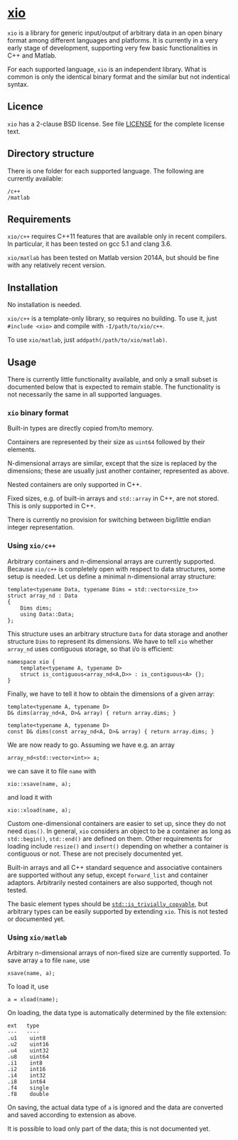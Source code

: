 # [xio](https://github.com/iavr/xio)

`xio` is a library for generic input/output of arbitrary data in an open binary format among different languages and platforms. It is currently in a very early stage of development, supporting very few basic functionalities in C++ and Matlab.

For each supported language, `xio` is an independent library. What is common is only the identical binary format and the similar but not indentical syntax.

## Licence

`xio` has a 2-clause BSD license. See file [LICENSE](/LICENSE) for the complete license text.

## Directory structure

There is one folder for each supported language. The following are currently available:

	/c++
	/matlab

## Requirements

`xio/c++` requires C++11 features that are available only in recent compilers. In particular, it has been tested on gcc 5.1 and clang 3.6.

`xio/matlab` has been tested on Matlab version 2014A, but should be fine with any relatively recent version.

## Installation

No installation is needed.

`xio/c++` is a template-only library, so requires no building. To use it, just `#include <xio>` and compile with `-I/path/to/xio/c++`.

To use `xio/matlab`, just `addpath(/path/to/xio/matlab)`.

## Usage

There is currently little functionality available, and only a small subset is documented below that is expected to remain stable. The functionality is not necessarily the same in all supported languages.

### `xio` binary format

Built-in types are directly copied from/to memory.

Containers are represented by their size as `uint64` followed by their elements.

N-dimensional arrays are similar, except that the size is replaced by the dimensions; these are usually just another container, represented as above.

Nested containers are only supported in C++.

Fixed sizes, e.g. of built-in arrays and `std::array` in C++, are not stored. This is only supported in C++.

There is currently no provision for switching between big/little endian integer representation.

### Using `xio/c++`

Arbitrary containers and n-dimensional arrays are currently supported. Because `xio/c++` is completely open with respect to data structures, some setup is needed. Let us define a minimal n-dimensional array structure:

	template<typename Data, typename Dims = std::vector<size_t>>
	struct array_nd : Data
	{
		Dims dims;
		using Data::Data;
	};

This structure uses an arbitrary structure `Data` for data storage and another structure `Dims` to represent its dimensions. We have to tell `xio` whether `array_nd` uses contiguous storage, so that i/o is efficient:

	namespace xio {
		template<typename A, typename D>
		struct is_contiguous<array_nd<A,D>> : is_contiguous<A> {};
	}

Finally, we have to tell it how to obtain the dimensions of a given array:

	template<typename A, typename D>
	D& dims(array_nd<A, D>& array) { return array.dims; }

	template<typename A, typename D>
	const D& dims(const array_nd<A, D>& array) { return array.dims; }

We are now ready to go. Assuming we have e.g. an array

	array_nd<std::vector<int>> a;

we can save it to file `name` with

	xio::xsave(name, a);

and load it with

	xio::xload(name, a);

Custom one-dimensional containers are easier to set up, since they do not need `dims()`. In general, `xio` considers an object to be a container as long as `std::begin()`, `std::end()` are defined on them. Other requirements for loading include `resize()` and `insert()` depending on whether a container is contiguous or not. These are not precisely documented yet.

Built-in arrays and all C++ standard sequence and associative containers are supported without any setup, except `forward_list` and container adaptors. Arbitrarily nested containers are also supported, though not tested.

The basic element types should be [`std::is_trivially_copyable`](http://en.cppreference.com/w/cpp/types/is_trivially_copyable), but arbitrary types can be easily supported by extending `xio`. This is not tested or documented yet.

### Using `xio/matlab`

Arbitrary n-dimensional arrays of non-fixed size are currently supported. To save array `a` to file `name`, use

	xsave(name, a);

To load it, use

	a = xload(name);

On loading, the data type is automatically determined by the file extension:

	ext   type
	---   ----
	.u1    uint8
	.u2    uint16
	.u4    uint32
	.u8    uint64
	.i1    int8
	.i2    int16
	.i4    int32
	.i8    int64
	.f4    single
	.f8    double

On saving, the actual data type of `a` is ignored and the data are converted and saved according to extension as above.

It is possible to load only part of the data; this is not documented yet.